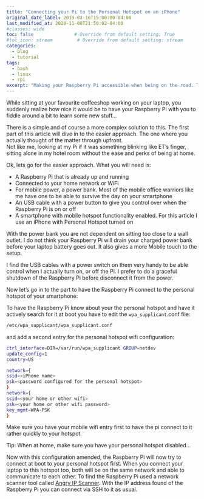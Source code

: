 ```yaml
---
title: "Connecting your Pi to the Personal Hotspot on an iPhone"
original_date_label: 2019-03-16T15:00:00-04:00
last_modified_at: 2020-11-08T21:50:02-04:00
#classes: wide
toc: false               # Override from default setting: True
#toc_icon: stream         # Override from default setting: stream
categories:
  - blog
  - tutorial
tags:
  - bash
  - linux
  - rpi
excerpt: "Making your Raspberry Pi accessible when being on the road. This article will explain how to connect to your iPhone Hotspot"
---
```


While sitting at your favourite coffeeshop working on your laptop, you suddenly realize how nice it would be to have your Raspberry Pi with you to fiddle around a bit to learn some new stuff…

There is a simple and of course a more complex solution to this. The first part of this article will dive in to the easier approach. The one where you actually thought of the matter through upfront.  
Not like me, looking at my Pi if it was something blinking like ET’s finger, sitting alone in my hotel room without the ease and perks of being at home.

Ok, lets go for the easier approach. What you will need is:

* A Raspberry Pi that is already up and running
* Connected to your home network or WiFi
* For mobile power, a power bank. Most of the mobile office warriors like me have one to be able to survive the day on your smartphone
* An USB cable with a power button to give you control over when the Raspberry Pi is on or off
* A smartphone with mobile hotspot functionality enabled. For this article I use an iPhone with Personal Hotspot turned on

With the power bank you are not dependent on sitting too close to a wall outlet. I do not think your Raspberry Pi will drain your charged power bank before your laptop battery goes out. It also gives a more Mobile touch to the setup.

I find the USB cables with a power switch on them very handy to be able control when I actually turn on, or off the Pi. I prefer to do a graceful shutdown of the Raspberry Pi before disconnect it from the power.

Now let’s go in to the part to have the Raspberry Pi connect to the personal hotspot of your smartphone:

To have the Raspberry Pi know about your the personal hotspot and have it actively search for it at boot you have to edit the `wpa_supplicant`.conf file:

```bash
/etc/wpa_supplicant/wpa_supplicant.conf
```

and add a second entry for the personal hotspot wifi configuration:

```bash
ctrl_interface=DIR=/var/run/wpa_supplicant GROUP=netdev
update_config=1
country=US

network={
ssid=<iPhone name>
psk=<password configured for the personal hotspot>
}
network={
ssid=<your home or other wifi>
psk=<your home or other wifi password>
key_mgmt=WPA-PSK
}
```

Make sure you have your mobile wifi entry first to have the pi connect to it rather quickly to your hotspot.

Tip: When at home, make sure you have your personal hotspot disabled…

Now with this configuration amended, the Raspberry Pi will now try to connect at boot to your personal hotspot first. When you connect your laptop to this hotspot too, both will be on the same network and able to communicate to each other. To find the Raspberry Pi used a network scanner tool called [Angry IP Scanner]. With the IP address found of the Raspberry Pi you can connect via SSH to it as usual.


[Angry IP Scanner]: https://angryip.org/download
